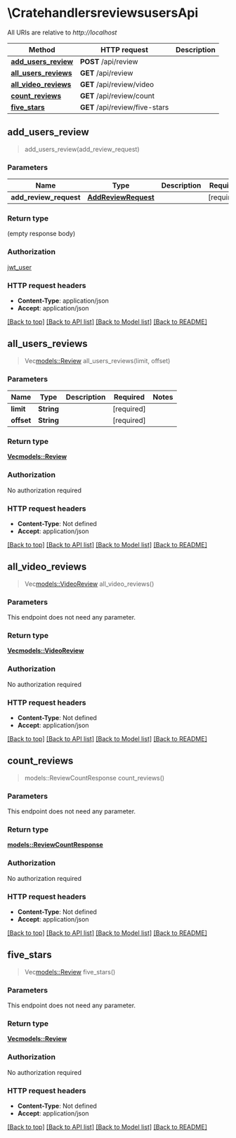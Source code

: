 # \CratehandlersreviewsusersApi

All URIs are relative to *http://localhost*

Method | HTTP request | Description
------------- | ------------- | -------------
[**add_users_review**](CratehandlersreviewsusersApi.md#add_users_review) | **POST** /api/review | 
[**all_users_reviews**](CratehandlersreviewsusersApi.md#all_users_reviews) | **GET** /api/review | 
[**all_video_reviews**](CratehandlersreviewsusersApi.md#all_video_reviews) | **GET** /api/review/video | 
[**count_reviews**](CratehandlersreviewsusersApi.md#count_reviews) | **GET** /api/review/count | 
[**five_stars**](CratehandlersreviewsusersApi.md#five_stars) | **GET** /api/review/five-stars | 



## add_users_review

> add_users_review(add_review_request)


### Parameters


Name | Type | Description  | Required | Notes
------------- | ------------- | ------------- | ------------- | -------------
**add_review_request** | [**AddReviewRequest**](AddReviewRequest.md) |  | [required] |

### Return type

 (empty response body)

### Authorization

[jwt_user](../README.md#jwt_user)

### HTTP request headers

- **Content-Type**: application/json
- **Accept**: application/json

[[Back to top]](#) [[Back to API list]](../README.md#documentation-for-api-endpoints) [[Back to Model list]](../README.md#documentation-for-models) [[Back to README]](../README.md)


## all_users_reviews

> Vec<models::Review> all_users_reviews(limit, offset)


### Parameters


Name | Type | Description  | Required | Notes
------------- | ------------- | ------------- | ------------- | -------------
**limit** | **String** |  | [required] |
**offset** | **String** |  | [required] |

### Return type

[**Vec<models::Review>**](Review.md)

### Authorization

No authorization required

### HTTP request headers

- **Content-Type**: Not defined
- **Accept**: application/json

[[Back to top]](#) [[Back to API list]](../README.md#documentation-for-api-endpoints) [[Back to Model list]](../README.md#documentation-for-models) [[Back to README]](../README.md)


## all_video_reviews

> Vec<models::VideoReview> all_video_reviews()


### Parameters

This endpoint does not need any parameter.

### Return type

[**Vec<models::VideoReview>**](VideoReview.md)

### Authorization

No authorization required

### HTTP request headers

- **Content-Type**: Not defined
- **Accept**: application/json

[[Back to top]](#) [[Back to API list]](../README.md#documentation-for-api-endpoints) [[Back to Model list]](../README.md#documentation-for-models) [[Back to README]](../README.md)


## count_reviews

> models::ReviewCountResponse count_reviews()


### Parameters

This endpoint does not need any parameter.

### Return type

[**models::ReviewCountResponse**](ReviewCountResponse.md)

### Authorization

No authorization required

### HTTP request headers

- **Content-Type**: Not defined
- **Accept**: application/json

[[Back to top]](#) [[Back to API list]](../README.md#documentation-for-api-endpoints) [[Back to Model list]](../README.md#documentation-for-models) [[Back to README]](../README.md)


## five_stars

> Vec<models::Review> five_stars()


### Parameters

This endpoint does not need any parameter.

### Return type

[**Vec<models::Review>**](Review.md)

### Authorization

No authorization required

### HTTP request headers

- **Content-Type**: Not defined
- **Accept**: application/json

[[Back to top]](#) [[Back to API list]](../README.md#documentation-for-api-endpoints) [[Back to Model list]](../README.md#documentation-for-models) [[Back to README]](../README.md)

